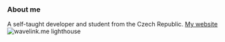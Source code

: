 ### About me

A self-taught developer and student from the Czech Republic.
[My website](https://wavelink.me)
![wavelink.me lighthouse]("WaveLinkdev/WaveLinkdev/resources/website-lighthouse.png")